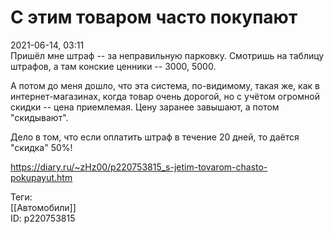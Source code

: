 С этим товаром часто покупают
==============================

   
 2021-06-14, 03:11   
  Пришёл мне штраф -- за неправильную парковку. Смотришь на таблицу штрафов, а там конские ценники -- 3000, 5000.   
   
 А потом до меня дошло, что эта система, по-видимому, такая же, как в интернет-магазинах, когда товар очень дорогой, но с учётом огромной скидки -- цена приемлемая. Цену заранее завышают, а потом "скидывают".   
   
 Дело в том, что если оплатить штраф в течение 20 дней, то даётся "скидка" 50%!   
    
 <https://diary.ru/~zHz00/p220753815_s-jetim-tovarom-chasto-pokupayut.htm>   
   
 Теги:   
 [[Автомобили]]   
 ID: p220753815